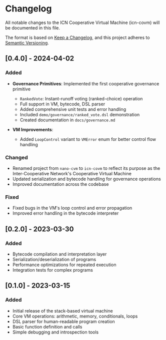 # Changelog

All notable changes to the ICN Cooperative Virtual Machine (icn-covm) will be documented in this file.

The format is based on [Keep a Changelog](https://keepachangelog.com/en/1.0.0/),
and this project adheres to [Semantic Versioning](https://semver.org/spec/v2.0.0.html).

## [0.4.0] - 2024-04-02

### Added

- **Governance Primitives**: Implemented the first cooperative governance primitive
  - `RankedVote`: Instant-runoff voting (ranked-choice) operation
  - Full support in VM, bytecode, DSL parser
  - Added comprehensive unit tests and error handling
  - Included `demo/governance/ranked_vote.dsl` demonstration
  - Created documentation in `docs/governance.md`

- **VM Improvements**:
  - Added `LoopControl` variant to `VMError` enum for better control flow handling

### Changed

- Renamed project from `nano-cvm` to `icn-covm` to reflect its purpose as the 
  Inter-Cooperative Network's Cooperative Virtual Machine
- Updated serialization and bytecode handling for governance operations
- Improved documentation across the codebase

### Fixed

- Fixed bugs in the VM's loop control and error propagation
- Improved error handling in the bytecode interpreter

## [0.2.0] - 2023-03-30

### Added

- Bytecode compilation and interpretation layer
- Serialization/deserialization of programs
- Performance optimizations for repeated execution
- Integration tests for complex programs

## [0.1.0] - 2023-03-15

### Added

- Initial release of the stack-based virtual machine
- Core VM operations: arithmetic, memory, conditionals, loops
- DSL parser for human-readable program creation
- Basic function definition and calls
- Simple debugging and introspection tools 